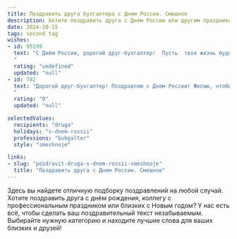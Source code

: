 ```yaml
---
title: Поздравить друга бухгалтера с Днем России. Смешное
description: Хотите поздравить друга с Днем России или другим праздником? Наш ИИ создаст незабываемое поздравление, а вы обязательно выделитесь среди других.  
date: 2024-10-15
tags: second tag
wishes:
- id: 95199
  text: "С Днём России, дорогой друг-бухгалтер!  Пусть  твоя жизнь будет такой же стабильной, как баланс предприятия, а зарплата – такой же приятной неожиданностью, как внезапно найденная лишняя тысяча на счете!  Желаю тебе  в этот праздник  отличного настроения,  крепкого здоровья и чтобы все твои дебет с кредитом всегда сходились, даже в самые жаркие дни лета!
  "
  rating: "undefined"
  updated: "null"
- id: 782
  text: "Дорогой друг-бухгалтер! Поздравляю с Днем России! Желаю, чтобы баланс твоей жизни всегда сходился, активы только росли, а пассивы были приятными! И пусть твои отчеты всегда будут чище слезы младенца, чтобы даже налоговая инспекция ахнула от такой красоты!
  "
  rating: "0"
  updated: "null"

selectedValues:
  recipients: "druga"
  holidays: "s-dnem-rossii"
  professions: "buhgalter"
  style: "smeshnoje"

links:
- slug: "pozdravit-druga-s-dnem-rossii-smeshnoje"
  title: "Поздравить друга с Днем России. Смешное"
---
```


Здесь вы найдете отличную подборку поздравлений на любой случай. 
Хотите поздравить друга с днём рождения, коллегу с профессиональным праздником или близких с Новым годом? У нас есть всё, чтобы сделать ваш поздравительный текст незабываемым. Выбирайте нужную категорию и находите лучшие слова для ваших близких и друзей!
